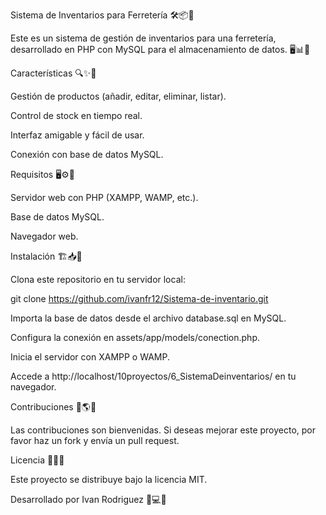 Sistema de Inventarios para Ferretería 🛠️📦💼

Este es un sistema de gestión de inventarios para una ferretería, desarrollado en PHP con MySQL para el almacenamiento de datos. 🖥️📊🔧

Características 🔍✨📌

Gestión de productos (añadir, editar, eliminar, listar).

Control de stock en tiempo real.

Interfaz amigable y fácil de usar.

Conexión con base de datos MySQL.

Requisitos 🖥️⚙️🔑

Servidor web con PHP (XAMPP, WAMP, etc.).

Base de datos MySQL.

Navegador web.


Instalación 🏗️📥🚀

Clona este repositorio en tu servidor local:

git clone https://github.com/ivanfr12/Sistema-de-inventario.git

Importa la base de datos desde el archivo database.sql en MySQL.

Configura la conexión en assets/app/models/conection.php.

Inicia el servidor con XAMPP o WAMP.

Accede a http://localhost/10proyectos/6_SistemaDeinventarios/ en tu navegador.


Contribuciones 🤝🌎🚀

Las contribuciones son bienvenidas. Si deseas mejorar este proyecto, por favor haz un fork y envía un pull request.

Licencia 📜✅💡

Este proyecto se distribuye bajo la licencia MIT.

Desarrollado por Ivan Rodriguez 🎯💻🚀
